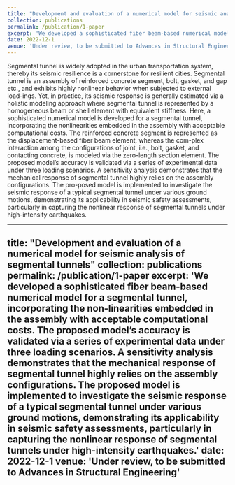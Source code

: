 ```yaml
---
title: "Development and evaluation of a numerical model for seismic analysis of segmental tunnels"
collection: publications
permalink: /publication/1-paper
excerpt: 'We developed a sophisticated fiber beam-based numerical model for a segmental tunnel, incorporating the non-linearities embedded in the assembly with acceptable computational costs. The proposed model’s accuracy is validated via a series of experimental data under three loading scenarios. A sensitivity analysis demonstrates that the mechanical response of segmental tunnel highly relies on the assembly configurations. The proposed model is implemented to investigate the seismic response of a typical segmental tunnel under various ground motions, demonstrating its applicability in seismic safety assessments, particularly in capturing the nonlinear response of segmental tunnels under high-intensity earthquakes.'
date: 2022-12-1
venue: 'Under review, to be submitted to Advances in Structural Engineering'
---
```

Segmental tunnel is widely adopted in the urban transportation system, thereby its seismic resilience is a cornerstone for resilient cities. Segmental tunnel is an assembly of reinforced concrete segment, bolt, gasket, and gap etc., and exhibits highly nonlinear behavior when subjected to external load-ings. Yet, in practice, its seismic response is generally estimated via a holistic modeling approach where segmental tunnel is represented by a homogeneous beam or shell element with equivalent stiffness. Here, a sophisticated numerical model is developed for a segmental tunnel, incorporating the nonlinearities embedded in the assembly with acceptable computational costs. The reinforced concrete segment is represented as the displacement-based fiber beam element, whereas the com-plex interaction among the configurations of joint, i.e., bolt, gasket, and contacting concrete, is modeled via the zero-length section element. The proposed model’s accuracy is validated via a series of experimental data under three loading scenarios. A sensitivity analysis demonstrates that the mechanical response of segmental tunnel highly relies on the assembly configurations. The pro-posed model is implemented to investigate the seismic response of a typical segmental tunnel under various ground motions, demonstrating its applicability in seismic safety assessments, particularly in capturing the nonlinear response of segmental tunnels under high-intensity earthquakes.

---
title: "Development and evaluation of a numerical model for seismic analysis of segmental tunnels"
collection: publications
permalink: /publication/1-paper
excerpt: 'We developed a sophisticated fiber beam-based numerical model for a segmental tunnel, incorporating the non-linearities embedded in the assembly with acceptable computational costs. The proposed model’s accuracy is validated via a series of experimental data under three loading scenarios. A sensitivity analysis demonstrates that the mechanical response of segmental tunnel highly relies on the assembly configurations. The proposed model is implemented to investigate the seismic response of a typical segmental tunnel under various ground motions, demonstrating its applicability in seismic safety assessments, particularly in capturing the nonlinear response of segmental tunnels under high-intensity earthquakes.'
date: 2022-12-1
venue: 'Under review, to be submitted to Advances in Structural Engineering'
---